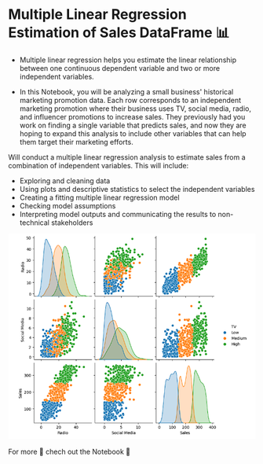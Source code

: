# Multiple Linear Regression Estimation of Sales DataFrame 📊


*  Multiple linear regression helps you estimate the linear relationship between one continuous dependent variable and two or more independent variables.

*  In this Notebook, you will be analyzing a small business' historical marketing promotion data. Each row corresponds to an independent marketing promotion where their business uses TV, social media, radio, and influencer promotions to increase sales. They previously had you work on finding a single variable that predicts sales, and now they are hoping to expand this analysis to include other variables that can help them target their marketing efforts.

Will conduct a multiple linear regression analysis to estimate sales from a combination of independent variables. This will include:

*  Exploring and cleaning data
*  Using plots and descriptive statistics to select the independent variables
*  Creating a fitting multiple linear regression model
*  Checking model assumptions
*  Interpreting model outputs and communicating the results to non-technical stakeholders


  ![Multiple Linear Regression Image](https://github.com/sagarv2522/multiple-linear-regression-estimation-sales/blob/main/image-multiple-linear.png)

  For more 🔗 chech out the Notebook 📓
